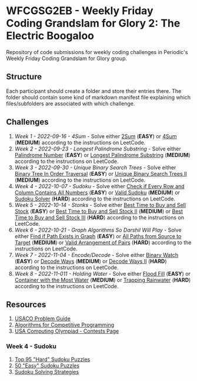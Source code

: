 # WFCGSG2EB - Weekly Friday Coding Grandslam for Glory 2: The Electric Boogaloo

Repository of code submissions for weekly coding challenges in Periodic's Weekly Friday Coding Grandslam for Glory group.

## Structure

Each participant should create a folder and store their entries there.  The folder should contain some kind of markdown manifest file explaining which files/subfolders are associated with which challenge.

## Challenges


1. *Week 1 - 2022-09-16 - 4Sum* - Solve either [2Sum](https://leetcode.com/problems/two-sum/) (**EASY**) or [4Sum](https://leetcode.com/problems/4sum/) (**MEDIUM**) according to the instructions on LeetCode.
1. *Week 2 - 2022-09-23 - Longest Palindrome Substring* - Solve either [Palindrome Number](https://leetcode.com/problems/palindrome-number/) (**EASY**) or [Longest Palindrome Substring](https://leetcode.com/problems/longest-palindromic-substring/) (**MEDIUM**) according to the instructions on LeetCode.
1. *Week 3 - 2022-09-30 - Unique Binary Search Trees* - Solve either [Binary Tree In Order Traversal](https://leetcode.com/problems/binary-tree-inorder-traversal/) (**EASY**) or [Unique Binary Search Trees II](https://leetcode.com/problems/unique-binary-search-trees-ii/) (**MEDIUM**) according to the instructions on LeetCode.
1. *Week 4 - 2022-10-07 - Sudoku* - Solve either [Check if Every Row and Column Contains All Numbers](https://leetcode.com/problems/check-if-every-row-and-column-contains-all-numbers/) (**EASY**) or [Valid Sudoku](https://leetcode.com/problems/valid-sudoku/) (**MEDIUM**) or [Sudoku Solver](https://leetcode.com/problems/sudoku-solver/) (**HARD**) according to the instructions on LeetCode.
1. *Week 5 - 2022-10-14 - Stonks* - Solve either [Best Time to Buy and Sell Stock](https://leetcode.com/problems/best-time-to-buy-and-sell-stock/) (**EASY**) or [Best Time to Buy and Sell Stock II](https://leetcode.com/problems/best-time-to-buy-and-sell-stock-ii/) (**MEDIUM**) or [Best Time to Buy and Sell Stock III](https://leetcode.com/problems/best-time-to-buy-and-sell-stock-iii/) (**HARD**) according to the instructions on LeetCode.
1. *Week 6 - 2022-10-21 - Graph Algorithms So Darshil Will Play* - Solve either [Find if Path Exists in Graph](https://leetcode.com/problems/find-if-path-exists-in-graph/) (**EASY**) or [All Paths from Source to Target](https://leetcode.com/problems/all-paths-from-source-to-target/) (**MEDIUM**) or [Valid Arrangement of Pairs](https://leetcode.com/problems/valid-arrangement-of-pairs/) (**HARD**) according to the instructions on LeetCode.
1. *Week 7 - 2022-11-04 - Encode/Decode* - Solve either [Binary Watch](https://leetcode.com/problems/binary-watch/) (**EASY**) or [Decode Ways](https://leetcode.com/problems/decode-ways/) (**MEDIUM**) or [Decode Ways II](https://leetcode.com/problems/decode-ways-ii/) (**HARD**) according to the instructions on LeetCode.
1. *Week 8 - 2022-11-011 - Holding Water* - Solve either [Flood Fill](https://leetcode.com/problems/flood-fill/) (**EASY**) or [Container with the Most Water](https://leetcode.com/problems/container-with-most-water/) (**MEDIUM**) or [Trapping Rainwater](https://leetcode.com/problems/trapping-rain-water/) (**HARD**) according to the instructions on LeetCode.

## Resources

1. [USACO Problem Guide](https://usaco.guide/problems/)
1. [Algorithms for Competitive Programming](https://cp-algorithms.com/)
1. [USA Computing Olympiad - Contests Page](http://www.usaco.org/index.php?page=contests)

### Week 4 - Sudoku
1. [Top 95 "Hard" Sudoku Puzzles](http://magictour.free.fr/top95)
1. [50 "Easy" Sudoku Puzzles](https://norvig.com/easy50.txt)
1. [Sudoku Solving Strategies](https://www.sudokuwiki.org/sudoku.htm)
